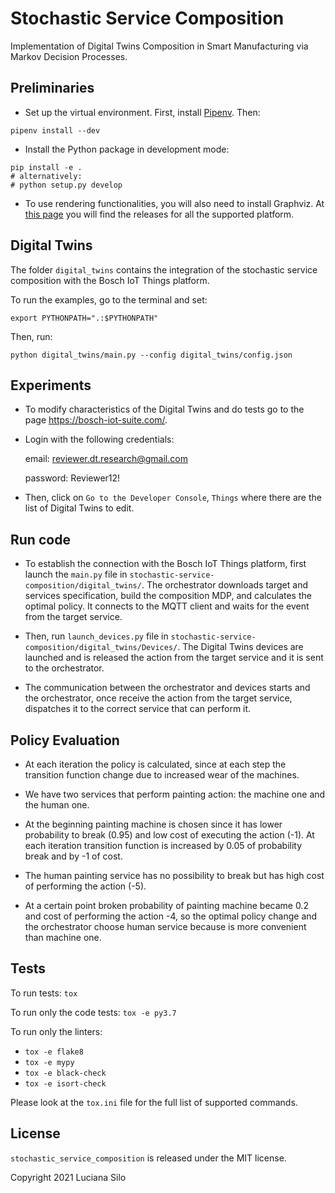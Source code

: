 # Stochastic Service Composition

Implementation of Digital Twins Composition in Smart Manufacturing via Markov Decision Processes.
## Preliminaries

- Set up the virtual environment. 
First, install [Pipenv](https://pipenv-fork.readthedocs.io/en/latest/).
Then:
```
pipenv install --dev
```

- Install the Python package in development mode:
```
pip install -e .
# alternatively:
# python setup.py develop 
```

- To use rendering functionalities, you will also need to install Graphviz. 
  At [this page](https://www.graphviz.org/download/) you will
  find the releases for all the supported platform.

## Digital Twins

The folder `digital_twins` contains the integration of the 
stochastic service composition with the Bosch IoT Things platform.

To run the examples, go to the terminal and set:
```
export PYTHONPATH=".:$PYTHONPATH"
```

Then, run:
```
python digital_twins/main.py --config digital_twins/config.json
```
## Experiments
- To modify characteristics of the Digital Twins and do tests go to the page https://bosch-iot-suite.com/.

- Login with the following credentials:

  email: reviewer.dt.research@gmail.com

  password: Reviewer12!

- Then, click on ```Go to the Developer Console```, ```Things``` where there are the list of Digital Twins to edit.

## Run code
- To establish the connection with the Bosch IoT Things platform, first launch the ```main.py``` file in ```stochastic-service-composition/digital_twins/```. The orchestrator downloads target and services specification, build the composition MDP, and calculates the optimal policy. It connects to the MQTT client and waits for the event from the target service.

- Then, run ```launch_devices.py``` file in ```stochastic-service-composition/digital_twins/Devices/```. The Digital Twins devices are launched and is released the action from the target service and it is sent to the orchestrator.

- The communication between the orchestrator and devices starts and the orchestrator, once receive the action from the target service, dispatches it to the correct service that can perform it.

## Policy Evaluation

- At each iteration the policy is calculated, since at each step the transition function change due to increased wear of the machines.

- We have two services that perform painting action: the machine one and the human one.

- At the beginning painting machine is chosen since it has lower probability to break (0.95) and low cost of executing the action (-1). At each iteration transition function is increased by 0.05 of probability break and by -1 of cost.
  
- The human painting service has no possibility to break but has high cost of performing the action (-5). 

- At a certain point broken probability of painting machine became 0.2 and cost of performing the action -4, so the optimal policy change and the orchestrator choose human service because is more convenient than machine one.  
## Tests

To run tests: `tox`

To run only the code tests: `tox -e py3.7`

To run only the linters: 
- `tox -e flake8`
- `tox -e mypy`
- `tox -e black-check`
- `tox -e isort-check`

Please look at the `tox.ini` file for the full list of supported commands. 

## License

`stochastic_service_composition` is released under the MIT license.

Copyright 2021 Luciana Silo
